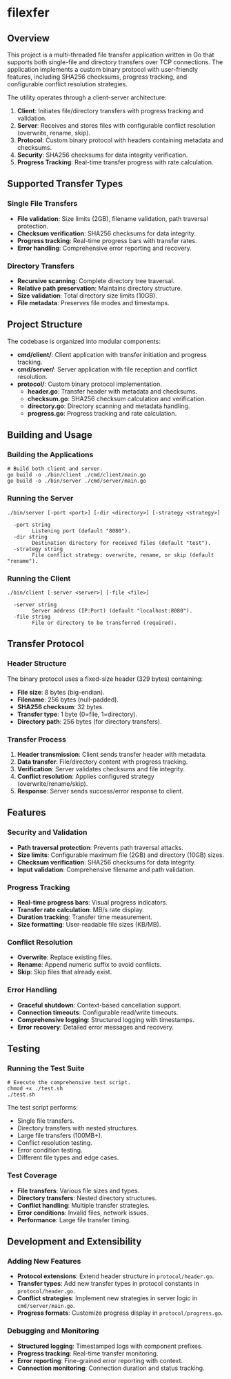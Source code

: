 # filexfer

## Overview
This project is a multi-threaded file transfer application written in Go that supports both single-file and directory transfers over TCP connections. The application implements a custom binary protocol with user-friendly features, including SHA256 checksums, progress tracking, and configurable conflict resolution strategies.

The utility operates through a client-server architecture:

1. **Client**: Initiates file/directory transfers with progress tracking and validation.
2. **Server**: Receives and stores files with configurable conflict resolution (overwrite, rename, skip).
3. **Protocol**: Custom binary protocol with headers containing metadata and checksums.
4. **Security**: SHA256 checksums for data integrity verification.
5. **Progress Tracking**: Real-time transfer progress with rate calculation.

## Supported Transfer Types

### Single File Transfers
- **File validation**: Size limits (2GB), filename validation, path traversal protection.
- **Checksum verification**: SHA256 checksums for data integrity.
- **Progress tracking**: Real-time progress bars with transfer rates.
- **Error handling**: Comprehensive error reporting and recovery.

### Directory Transfers
- **Recursive scanning**: Complete directory tree traversal.
- **Relative path preservation**: Maintains directory structure.
- **Size validation**: Total directory size limits (10GB).
- **File metadata**: Preserves file modes and timestamps.

## Project Structure
The codebase is organized into modular components:
- **cmd/client/**: Client application with transfer initiation and progress tracking.
- **cmd/server/**: Server application with file reception and conflict resolution.
- **protocol/**: Custom binary protocol implementation.
  - **header.go**: Transfer header with metadata and checksums.
  - **checksum.go**: SHA256 checksum calculation and verification.
  - **directory.go**: Directory scanning and metadata handling.
  - **progress.go**: Progress tracking and rate calculation.

## Building and Usage

### Building the Applications
```
# Build both client and server.
go build -o ./bin/client ./cmd/client/main.go
go build -o ./bin/server ./cmd/server/main.go
```

### Running the Server
```
./bin/server [-port <port>] [-dir <directory>] [-strategy <strategy>]

  -port string
        Listening port (default "8080").
  -dir string
        Destination directory for received files (default "test").
  -strategy string
        File conflict strategy: overwrite, rename, or skip (default "rename").
```

### Running the Client
```
./bin/client [-server <server>] [-file <file>]

  -server string
        Server address (IP:Port) (default "localhost:8080").
  -file string
        File or directory to be transferred (required).
```

## Transfer Protocol

### Header Structure
The binary protocol uses a fixed-size header (329 bytes) containing:
- **File size**: 8 bytes (big-endian).
- **Filename**: 256 bytes (null-padded).
- **SHA256 checksum**: 32 bytes.
- **Transfer type**: 1 byte (0=file, 1=directory).
- **Directory path**: 256 bytes (for directory transfers).

### Transfer Process
1. **Header transmission**: Client sends transfer header with metadata.
2. **Data transfer**: File/directory content with progress tracking.
3. **Verification**: Server validates checksums and file integrity.
4. **Conflict resolution**: Applies configured strategy (overwrite/rename/skip).
5. **Response**: Server sends success/error response to client.

## Features

### Security and Validation
- **Path traversal protection**: Prevents path traversal attacks.
- **Size limits**: Configurable maximum file (2GB) and directory (10GB) sizes.
- **Checksum verification**: SHA256 checksums for data integrity.
- **Input validation**: Comprehensive filename and path validation.

### Progress Tracking
- **Real-time progress bars**: Visual progress indicators.
- **Transfer rate calculation**: MB/s rate display.
- **Duration tracking**: Transfer time measurement.
- **Size formatting**: User-readable file sizes (KB/MB).

### Conflict Resolution
- **Overwrite**: Replace existing files.
- **Rename**: Append numeric suffix to avoid conflicts.
- **Skip**: Skip files that already exist.

### Error Handling
- **Graceful shutdown**: Context-based cancellation support.
- **Connection timeouts**: Configurable read/write timeouts.
- **Comprehensive logging**: Structured logging with timestamps.
- **Error recovery**: Detailed error messages and recovery.

## Testing

### Running the Test Suite
```
# Execute the comprehensive test script.
chmod +x ./test.sh
./test.sh
```

The test script performs:
- Single file transfers.
- Directory transfers with nested structures.
- Large file transfers (100MB+).
- Conflict resolution testing.
- Error condition testing.
- Different file types and edge cases.

### Test Coverage
- **File transfers**: Various file sizes and types.
- **Directory transfers**: Nested directory structures.
- **Conflict handling**: Multiple transfer strategies.
- **Error conditions**: Invalid files, network issues.
- **Performance**: Large file transfer timing.

## Development and Extensibility

### Adding New Features
- **Protocol extensions**: Extend header structure in `protocol/header.go`.
- **Transfer types**: Add new transfer types in protocol constants in `protocol/header.go`.
- **Conflict strategies**: Implement new strategies in server logic in `cmd/server/main.go`.
- **Progress formats**: Customize progress display in `protocol/progress.go`.

### Debugging and Monitoring
- **Structured logging**: Timestamped logs with component prefixes.
- **Progress tracking**: Real-time transfer monitoring.
- **Error reporting**: Fine-grained error reporting with context.
- **Connection monitoring**: Connection duration and status tracking.
